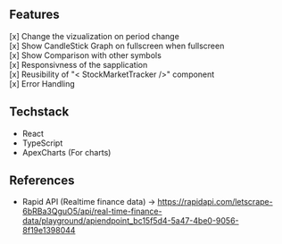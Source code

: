 ## Features

[x] Change the vizualization on period change <br />
[x] Show CandleStick Graph on fullscreen when fullscreen<br />
[x] Show Comparison with other symbols <br />
[x] Responsivness of the sapplication <br />
[x] Reusibility of "< StockMarketTracker />" component <br />
[x] Error Handling <br />

## Techstack

- React
- TypeScript
- ApexCharts (For charts)

## References

- Rapid API (Realtime finance data) -> https://rapidapi.com/letscrape-6bRBa3QguO5/api/real-time-finance-data/playground/apiendpoint_bc15f5d4-5a47-4be0-9056-8f19e1398044
